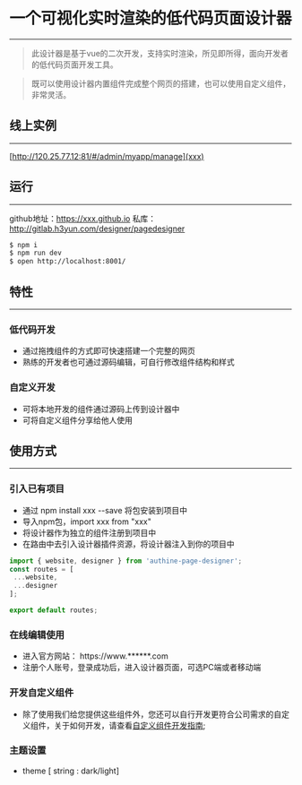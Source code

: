 # 一个可视化实时渲染的低代码页面设计器
******
 > 此设计器是基于vue的二次开发，支持实时渲染，所见即所得，面向开发者的低代码页面开发工具。

 > 既可以使用设计器内置组件完成整个网页的搭建，也可以使用自定义组件，非常灵活。

## 线上实例
******
 [http://120.25.77.12:81/#/admin/myapp/manage](xxx)

## 运行
******
github地址：https://xxx.github.io
私库：http://gitlab.h3yun.com/designer/pagedesigner
```bash
$ npm i
$ npm run dev
$ open http://localhost:8001/
```

## 特性
******
 
### 低代码开发

 - 通过拖拽组件的方式即可快速搭建一个完整的网页
 - 熟练的开发者也可通过源码编辑，可自行修改组件结构和样式

### 自定义开发

 - 可将本地开发的组件通过源码上传到设计器中
 - 可将自定义组件分享给他人使用

## 使用方式
******

### 引入已有项目
 * 通过 npm install xxx --save 将包安装到项目中
 * 导入npm包，import xxx from "xxx"
 * 将设计器作为独立的组件注册到项目中
 * 在路由中去引入设计器插件资源，将设计器注入到你的项目中

 ```js
import { website, designer } from 'authine-page-designer';
const routes = [
  ...website,
  ...designer
];

export default routes;
 ```

### 在线编辑使用

  * 进入官方网站： https://www.******.com
  * 注册个人账号，登录成功后，进入设计器页面，可选PC端或者移动端

### 开发自定义组件

- 除了使用我们给您提供这些组件外，您还可以自行开发更符合公司需求的自定义组件，关于如何开发，请查看[自定义组件开发指南](#/admin/guide/comp);

### 主题设置

* theme [ string : dark/light]
 
